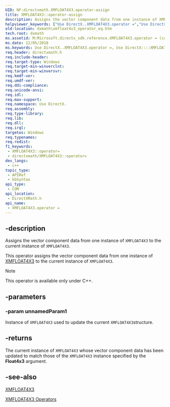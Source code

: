 ```yaml
---
UID: NF:directxmath.XMFLOAT4X3.operator-assign
title: XMFLOAT4X3::operator-assign
description: Assigns the vector component data from one instance of XMFLOAT4X3 to the current instance of XMFLOAT4X3.
helpviewer_keywords: ["Use DirectX..XMFLOAT4X3.operator =","Use DirectX::::XMFLOAT4X3::operator =","XMFLOAT4X3 structure [DirectX Math Support APIs]","operator = method","XMFLOAT4X3.operator =","XMFLOAT4X3.operator-assign","XMFLOAT4X3.operator=","XMFLOAT4X3::operator-assign","XMFLOAT4X3::operator=","dxmath.xmfloat4x3_operator_eq","operator = method [DirectX Math Support APIs]","operator = method [DirectX Math Support APIs]","XMFLOAT4X3 structure","operator="]
old-location: dxmath\xmfloat4x3_operator_eq.htm
tech.root: dxmath
ms.assetid: M:Microsoft.directx_sdk.reference.XMFLOAT4X3.operator = (const XMFLOAT4X3)
ms.date: 12/05/2018
ms.keywords: Use DirectX..XMFLOAT4X3.operator =, Use DirectX::::XMFLOAT4X3::operator =, XMFLOAT4X3 structure [DirectX Math Support APIs],operator = method, XMFLOAT4X3.operator =, XMFLOAT4X3.operator-assign, XMFLOAT4X3.operator=, XMFLOAT4X3::operator-assign, XMFLOAT4X3::operator=, dxmath.xmfloat4x3_operator_eq, operator = method [DirectX Math Support APIs], operator = method [DirectX Math Support APIs],XMFLOAT4X3 structure, operator=
req.header: directxmath.h
req.include-header:
req.target-type: Windows
req.target-min-winverclnt:
req.target-min-winversvr:
req.kmdf-ver:
req.umdf-ver:
req.ddi-compliance:
req.unicode-ansi:
req.idl:
req.max-support:
req.namespace: Use DirectX.
req.assembly:
req.type-library:
req.lib:
req.dll:
req.irql:
targetos: Windows
req.typenames:
req.redist:
f1_keywords:
 - XMFLOAT4X3::operator=
 - directxmath/XMFLOAT4X3::operator=
dev_langs:
 - c++
topic_type:
 - APIRef
 - kbSyntax
api_type:
 - COM
api_location:
 - DirectXMath.h
api_name:
 - XMFLOAT4X3.operator =
---
```


## -description

Assigns the vector component data from one instance of <code>XMFLOAT4X3</code> to the current instance of <code>XMFLOAT4X3</code>.

This operator assigns the vector component data from one instance of <a href="/windows/win32/api/directxmath/ns-directxmath-xmfloat4x3">XMFLOAT4X3</a> to the current instance of <code>XMFLOAT4X3</code>.

> [!NOTE]
> This operator is available only under C++.

## -parameters

### -param unnamedParam1

Instance of <code>XMFLOAT4X3</code> used to update the current <code>XMFLOAT4X3</code>structure.

## -returns

The current instance of <code>XMFLOAT4X3</code> whose vector component data has been updated to match those of the <code>XMFLOAT4X3</code> instance specified by the <b>Float4x3</b> argument.

## -see-also

<a href="/windows/win32/api/directxmath/ns-directxmath-xmfloat4x3">XMFLOAT4X3</a>

<a href="/windows/win32/dxmath/ovw-xmfloat4x3-operators">XMFLOAT4X3 Operators</a>
